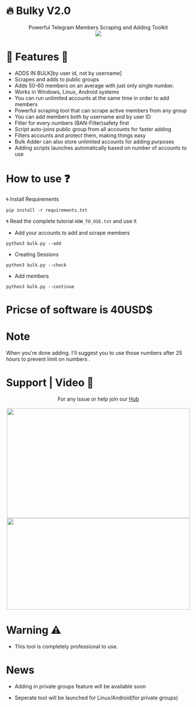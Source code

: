# :fire: Bulky V2.0
<p align='center'>
  Powerful Telegram Members Scraping and Adding Toolkit<br>
  <a href="https://telegram.me/daredevilkinng"><img src="https://img.shields.io/badge/Contact_Me-green"></a> 
  </p>

# :small_red_triangle_down: Features :small_red_triangle:

* ADDS IN BULK[by user id, not by username]
* Scrapes and adds to public groups
* Adds 50-60 members on an average with just only single number.
* Works in Windows, Linux, Android systems
* You can run unlimited accounts at the same time in order to add members
* Powerful scraping tool that can scrape active members from any group
* You can add members both by username and by user ID
* Filter for every numbers (BAN-Filter)safety first
* Script auto-joins public group from all accounts for faster adding
* Filters accounts and protect them, making things easy
* Bulk Adder can also store unlimited accounts for adding purposes
* Adding scripts launches automatically based on number of accounts to use

# How to use :question:

:cyclone: Install Requirements

`pip install -r requirements.txt`

:cyclone: Read the complete tutorial `HOW_TO_USE.txt` and use it

* Add your accounts to add and scrape members

`python3 bulk.py --add`

* Creating Sessions

`python3 bulk.py --check`

* Add members

`python3 bulk.py --continue`

# Pricse of software is 40USD$ 

# Note

When you're done adding. I'll suggest you to use those numbers after 25 hours to prevent limit on numbers .

# Support | Video :dart:
<p align='center'>
  For any issue or help join our <a href='https://telegram.me/daredevilkinng'> Hub </a><br><br>
  <img src="++++" width="500" height="300"><br>
  <img src="++++" width="500" height="250">
  </p>
  
# Warning :warning:

* This tool is completely professional to use.

# News

* Adding in private groups feature will be available soon

* Seperate tool will be launched for Linux/Android(for private groups)
